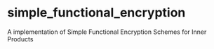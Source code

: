 # simple_functional_encryption
A implementation of Simple Functional Encryption Schemes for Inner Products
